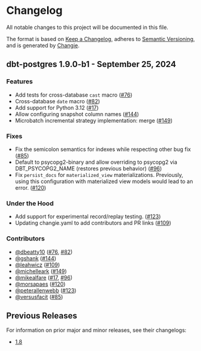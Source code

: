 # Changelog
All notable changes to this project will be documented in this file.

The format is based on [Keep a Changelog](https://keepachangelog.com/en/1.0.0/),
adheres to [Semantic Versioning](https://semver.org/spec/v2.0.0.html),
and is generated by [Changie](https://github.com/miniscruff/changie).

## dbt-postgres 1.9.0-b1 - September 25, 2024

### Features

- Add tests for cross-database `cast` macro ([#76](https://github.com/dbt-labs/dbt-postgres/issues/76))
- Cross-database `date` macro ([#82](https://github.com/dbt-labs/dbt-postgres/issues/82))
- Add support for Python 3.12 ([#17](https://github.com/dbt-labs/dbt-postgres/issues/17))
- Allow configuring snapshot column names ([#144](https://github.com/dbt-labs/dbt-postgres/issues/144))
- Microbatch incremental strategy implementation: merge ([#149](https://github.com/dbt-labs/dbt-postgres/issues/149))

### Fixes

- Fix the semicolon semantics for indexes while respecting other bug fix ([#85](https://github.com/dbt-labs/dbt-postgres/issues/85))
- Default to psycopg2-binary and allow overriding to psycopg2 via DBT_PSYCOPG2_NAME (restores previous behavior) ([#96](https://github.com/dbt-labs/dbt-postgres/issues/96))
- Fix `persist_docs` for `materialized_view` materializations. Previously, using this configuration with materialized view models would lead to an error. ([#120](https://github.com/dbt-labs/dbt-postgres/issues/120))

### Under the Hood

- Add support for experimental record/replay testing. ([#123](https://github.com/dbt-labs/dbt-postgres/issues/123))
- Updating changie.yaml to add contributors and PR links ([#109](https://github.com/dbt-labs/dbt-postgres/issues/109))

### Contributors
- [@dbeatty10](https://github.com/dbeatty10) ([#76](https://github.com/dbt-labs/dbt-postgres/issues/76), [#82](https://github.com/dbt-labs/dbt-postgres/issues/82))
- [@gshank](https://github.com/gshank) ([#144](https://github.com/dbt-labs/dbt-postgres/issues/144))
- [@leahwicz](https://github.com/leahwicz) ([#109](https://github.com/dbt-labs/dbt-postgres/issues/109))
- [@michelleark](https://github.com/michelleark) ([#149](https://github.com/dbt-labs/dbt-postgres/issues/149))
- [@mikealfare](https://github.com/mikealfare) ([#17](https://github.com/dbt-labs/dbt-postgres/issues/17), [#96](https://github.com/dbt-labs/dbt-postgres/issues/96))
- [@morsapaes](https://github.com/morsapaes) ([#120](https://github.com/dbt-labs/dbt-postgres/issues/120))
- [@peterallenwebb](https://github.com/peterallenwebb) ([#123](https://github.com/dbt-labs/dbt-postgres/issues/123))
- [@versusfacit](https://github.com/versusfacit) ([#85](https://github.com/dbt-labs/dbt-postgres/issues/85))


## Previous Releases
For information on prior major and minor releases, see their changelogs:
- [1.8](https://github.com/dbt-labs/dbt-postgres/blob/1.8.latest/CHANGELOG.md)
